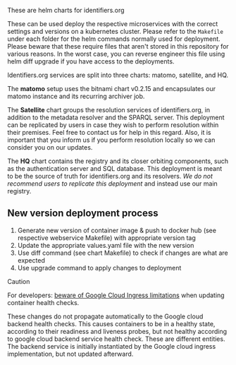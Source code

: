 These are helm charts for identifiers.org  

These can be used deploy the respective microservices with the correct settings and versions on a kubernetes cluster. 
Please refer to the `Makefile` under each folder for the helm commands normally used for deployment.
Please beware that these require files that aren't stored in this repository for various reasons.
In the worst case, you can reverse engineer this file using helm diff upgrade if you have access to the deployments.

Identifiers.org services are split into three charts: matomo, satellite, and HQ. 

The **matomo** setup uses the bitnami chart v0.2.15 and encapsulates our matomo instance and its recurring archiver job.

The **Satellite** chart groups the resolution services of identifiers.org, in addition to the metadata resolver and the SPARQL server.
This deployment can be replicated by users in case they wish to perform resolution within their premises.
Feel free to contact us for help in this regard. 
Also, it is important that you inform us if you perform resolution locally so we can consider you on our updates.

The **HQ** chart contains the registry and its closer orbiting components, such as the authentication server and SQL database.
This deployment is meant to be the source of truth for identifiers.org and its resolvers. 
*We do not recommend users to replicate this deployment* and instead use our main registry.


## New version deployment process
1. Generate new version of container image & push to docker hub (see respective webservice Makefile) with appropriate version tag
2. Update the appropriate values.yaml file with the new version
3. Use diff command (see chart Makefile) to check if changes are what are expected
4. Use upgrade command to apply changes to deployment


> [!Caution]
> For developers: [beware of Google Cloud Ingress limitations](https://cloud.google.com/kubernetes-engine/docs/concepts/ingress#limitations)
> when updating container health checks. 

These changes do not propagate automatically to the Google cloud backend health checks.
This causes containers to be in a healthy state, according to their readiness and liveness probes, 
but not healthy according to google cloud backend service health check. These are different entities.
The backend service is initially instantiated by the Google cloud ingress implementation, but not updated afterward.